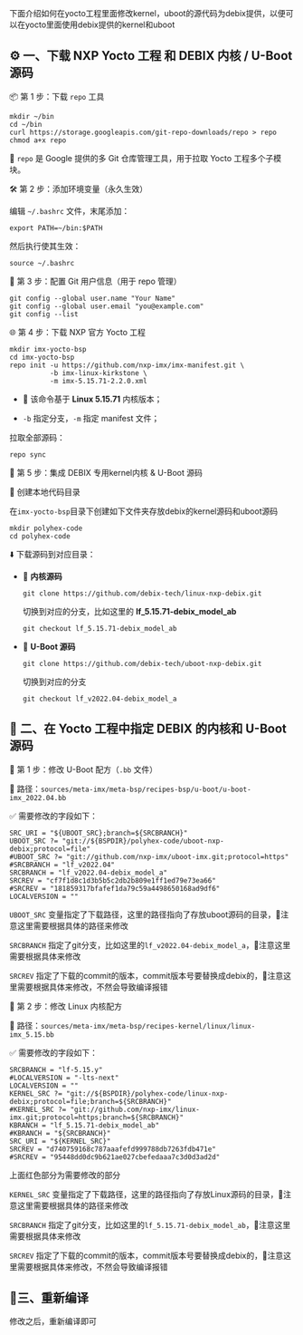下面介绍如何在yocto工程里面修改kernel，uboot的源代码为debix提供，以便可以在yocto里面使用debix提供的kernel和uboot



## ⚙️ 一、下载 NXP Yocto 工程 和 DEBIX 内核 / U-Boot 源码



📦 第 1 步：下载 `repo` 工具

```shell
mkdir ~/bin
cd ~/bin
curl https://storage.googleapis.com/git-repo-downloads/repo > repo
chmod a+x repo

```

📌 `repo` 是 Google 提供的多 Git 仓库管理工具，用于拉取 Yocto 工程多个子模块。



🛠 第 2 步：添加环境变量（永久生效）

编辑 `~/.bashrc` 文件，末尾添加：

```shell
export PATH=~/bin:$PATH
```

然后执行使其生效：

```shell
source ~/.bashrc
```



🧾 第 3 步：配置 Git 用户信息（用于 repo 管理）

```shell
git config --global user.name "Your Name"
git config --global user.email "you@example.com"
git config --list

```

🌐 第 4 步：下载 NXP 官方 Yocto 工程

```shell
mkdir imx-yocto-bsp
cd imx-yocto-bsp
repo init -u https://github.com/nxp-imx/imx-manifest.git \
          -b imx-linux-kirkstone \
          -m imx-5.15.71-2.2.0.xml

```

* 📌 该命令基于 **Linux 5.15.71** 内核版本；

* `-b` 指定分支，`-m` 指定 manifest 文件；

拉取全部源码：

```shell
repo sync
```



🧰 第 5 步：集成 DEBIX 专用kernel内核 & U-Boot 源码

📁 创建本地代码目录

在`imx-yocto-bsp`目录下创建如下文件夹存放debix的kernel源码和uboot源码

```shell
mkdir polyhex-code
cd polyhex-code
```

⬇️ 下载源码到对应目录：

- 🐧 **内核源码**

  ```shell
  git clone https://github.com/debix-tech/linux-nxp-debix.git 
  ```

  切换到对应的分支，比如这里的 **lf_5.15.71-debix_model_ab**

  ```shell
  git checkout lf_5.15.71-debix_model_ab
  ```

  

* 🧱 **U-Boot 源码**

  ```shell
  git clone https://github.com/debix-tech/uboot-nxp-debix.git
  ```

  切换到对应的分支

  ```shell
  git checkout lf_v2022.04-debix_model_a
  ```

  

## 🧩 二、在 Yocto 工程中指定 DEBIX 的内核和 U-Boot 源码

🧱 第 1 步：修改 U-Boot 配方（`.bb` 文件）

📁 路径：`sources/meta-imx/meta-bsp/recipes-bsp/u-boot/u-boot-imx_2022.04.bb`

✅ 需要修改的字段如下：

```shell
SRC_URI = "${UBOOT_SRC};branch=${SRCBRANCH}"
UBOOT_SRC ?= "git://${BSPDIR}/polyhex-code/uboot-nxp-debix;protocol=file"
#UBOOT_SRC ?= "git://github.com/nxp-imx/uboot-imx.git;protocol=https"
#SRCBRANCH = "lf_v2022.04"
SRCBRANCH = "lf_v2022.04-debix_model_a"
SRCREV = "cf7f1d8c1d3b5b5c2db2b809e1ff1ed79e73ea66"
#SRCREV = "181859317bfafef1da79c59a4498650168ad9df6"
LOCALVERSION = ""

```



`UBOOT_SRC`  变量指定了下载路径，这里的路径指向了存放uboot源码的目录，📌注意这里需要根据具体的路径来修改

`SRCBRANCH` 指定了git分支，比如这里的`lf_v2022.04-debix_model_a`，📌注意这里需要根据具体来修改

`SRCREV` 指定了下载的commit的版本，commit版本号要替换成debix的，📌注意这里需要根据具体来修改，不然会导致编译报错



🐧 第 2 步：修改 Linux 内核配方

📁 路径：`sources/meta-imx/meta-bsp/recipes-kernel/linux/linux-imx_5.15.bb`

✅ 需要修改的字段如下：

```shell
SRCBRANCH = "lf-5.15.y"
#LOCALVERSION = "-lts-next"
LOCALVERSION = ""
KERNEL_SRC ?= "git://${BSPDIR}/polyhex-code/linux-nxp-debix;protocol=file;branch=${SRCBRANCH}"
#KERNEL_SRC ?= "git://github.com/nxp-imx/linux-imx.git;protocol=https;branch=${SRCBRANCH}"
KBRANCH = "lf_5.15.71-debix_model_ab"
#KBRANCH = "${SRCBRANCH}"
SRC_URI = "${KERNEL_SRC}"
SRCREV = "d740759168c787aaafefd999788db7263fdb471e"
#SRCREV = "95448dd0dc9b621ae027cbefedaaa7c3d0d3ad2d"

```

上面红色部分为需要修改的部分

`KERNEL_SRC`  变量指定了下载路径，这里的路径指向了存放Linux源码的目录，📌注意这里需要根据具体的路径来修改

`SRCBRANCH` 指定了git分支，比如这里的`lf_5.15.71-debix_model_ab`，📌注意这里需要根据具体来修改

`SRCREV` 指定了下载的commit的版本，commit版本号要替换成debix的，📌注意这里需要根据具体来修改，不然会导致编译报错



## 🔧三、重新编译

修改之后，重新编译即可